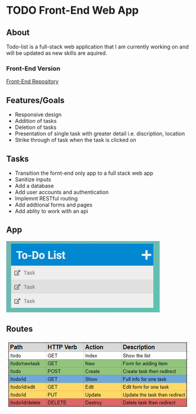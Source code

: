 # TODO Front-End Web App

## About
Todo-list is a full-stack web application that I am currently working on and will be updated as new skills are aquired.

### Front-End Version
[Front-End Repository](https://github.com/MattVastarelli/TODO-front-end "Front-End Repository")

## Features/Goals

* Responsive design
* Addition of tasks 
* Deletion of tasks
* Presentation of single task with greater detail i.e. discription, location
* Strike through of task when the task is clicked on

## Tasks
  * Transition the fornt-end only app to a full stack web app
  * Sanitize inputs
  * Add a database
  * Add user accounts and authentication
  * Implemnt RESTful routing
  * Add addtional forms and pages
  * Add ablity to work with an api


## App
![alt text](https://github.com/MattVastarelli/TODO-WebApp/blob/master/assets/img/todohome.PNG)

## Routes
![alt text](https://github.com/MattVastarelli/TODO-WebApp/blob/master/assets/img/rest.PNG)
